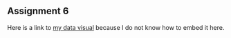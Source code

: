 ## Assignment 6

Here is a link to [my data visual](https://public.tableau.com/views/cocoa_16143931538030/Sheet2?:language=en&:display_count=y&:origin=viz_share_link) because I do not know how to embed it here. 

